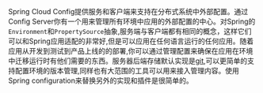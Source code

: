Spring Cloud Config提供服务和客户端来支持在分布式系统中外部配置。通过Config Server你有一个用来管理所有环境中应用的外部配置的中心。对Spring的`Environment`和`PropertySource`抽象,服务端与客户端都有相同的概念，这样它们可以和Spring应用适配的非常好,但是可以应用在任何语言运行的任何应用。随着应用从开发到测试到产品上线的的部署,你可以通过管理配置来确保在应用在环境中迁移运行时有他们需要的东西。服务器后端存储默认实现是[git](https://git-scm.com/),可以更简单的支持配置环境的版本管理,同样也有大范围的工具可以用来接入管理内容。使用Spring configuration来替换另外的实现和插件是很简单的。
